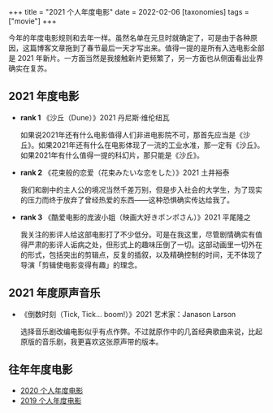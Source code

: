 +++
title = "2021 个人年度电影"
date = 2022-02-06
[taxonomies]
tags = ["movie"]
+++

今年的年度电影规则和去年一样。虽然名单在元旦时就确定了，可是由于各种原因，这篇博客文章拖到了春节最后一天才写出来。值得一提的是所有入选电影全部是 2021 年新片。一方面当然是我接触新片更频繁了，另一方面也从侧面看出业界确实在复苏。

## 2021 年度电影

- **rank 1** 《沙丘（Dune）》2021 丹尼斯·维伦纽瓦

    如果说2021年还有什么电影值得人们非进电影院不可，那首先应当是《沙丘》。如果2021年还有什么在电影体现了一流的工业水准，那一定有《沙丘》。如果2021年有什么值得一提的科幻片，那只能是《沙丘》。

- **rank 2** 《花束般的恋爱（花束みたいな恋をした）》2021 土井裕泰

    我们和剧中的主人公的境况当然千差万别，但是步入社会的大学生，为了现实的压力而终于放弃了曾经热爱的东西——这种恐惧确实传达给我了。

- **rank 3** 《酷爱电影的庞波小姐（映画大好きポンポさん）》2021 平尾隆之

    我关注的影评人给这部电影打了不少低分。可是在我这里，尽管剧情确实有值得严肃的影评人诟病之处，但形式上的趣味压倒了一切。这部动画里一切外在的形式，包括突出的剪辑点，反复的插叙，以及精确控制的时间，无不体现了导演「剪辑使电影变得有趣」的理念。


## 2021 年度原声音乐

- 《倒数时刻（Tick, Tick… boom!）》2021 艺术家：Janason Larson

    选择音乐剧改编电影似乎有点作弊。不过就原作中的几首经典歌曲来说，比起原版的音乐剧，我更喜欢这张原声带的版本。

## 往年年度电影

- [2020 个人年度电影](@/nanoblog/movie-2020.md)
- [2019 个人年度电影](@/nanoblog/movie-2019.md)
